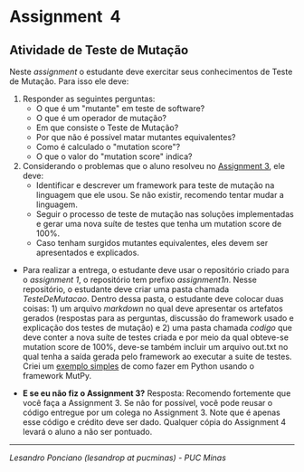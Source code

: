 # Assignment  4

## Atividade de Teste de Mutação

Neste _assignment_ o estudante deve exercitar seus conhecimentos de Teste de Mutação. Para isso ele deve:
1. Responder as seguintes perguntas:
	* O que é um "mutante" em teste de software?
	* O que é um operador de mutação?
	* Em que consiste o Teste de Mutação?
	* Por que não é possível matar mutantes equivalentes?
	* Como é calculado o "mutation score"?
	* O que o valor do "mutation score" indica?
1. Considerando o problemas que o aluno resolveu no [Assignment 3](https://github.com/lesandropcodes/Teste-De-Software/blob/master/02-TrabalhosHandsOnOficinas/assignment_ts-3.md), ele deve:
	* Identificar e descrever um framework para teste de mutação na linguagem que ele usou. Se não existir, recomendo tentar mudar a linguagem.
	* Seguir o processo de teste de mutação nas soluções implementadas e gerar uma nova suíte de testes que tenha um mutation score de 100%.
	* Caso tenham surgidos mutantes equivalentes, eles devem ser apresentados e explicados.

* Para realizar a entrega, o estudante deve usar o repositório criado para o _assignment 1_, o repositório tem prefixo _assignment1n_. Nesse repositório, o estudante deve criar uma pasta chamada *TesteDeMutacao*. Dentro dessa pasta, o estudante deve colocar duas coisas: 1) um arquivo _markdown_ no qual deve apresentar os artefatos gerados (respostas para as perguntas, discussão do framework usado e explicação dos testes de mutação) e 2) uma pasta chamada *codigo* que deve conter a nova suíte de testes criada e por meio da qual obteve-se mutation score de 100%, deve-se também incluir um arquivo out.txt no qual tenha a saída gerada pelo framework ao executar a suite de testes. Criei um [exemplo simples](https://github.com/lesandropcodes/Teste-De-Software/tree/master/01-SlidesDasAulas/TS-08-C%C3%B3digo-TesteDeMuta%C3%A7%C3%A3o) de como fazer em Python usando o framework MutPy. 

* **E se eu não fiz o Assignment 3?** Resposta: Recomendo fortemente que você faça a Assignment 3. Se não for possível, você pode reusar o código entregue por um colega no Assignment 3. Note que é apenas esse código e crédito deve ser dado. Qualquer cópia do Assignment 4 levará o aluno a não ser pontuado.

---

_Lesandro Ponciano (lesandrop at pucminas) - PUC Minas_